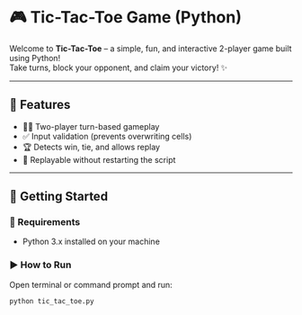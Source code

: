# 🎮 Tic-Tac-Toe Game (Python)

Welcome to **Tic-Tac-Toe** – a simple, fun, and interactive 2-player game built using Python!  
Take turns, block your opponent, and claim your victory! ✨

---

## 🧠 Features

- 🧍‍♂️ Two-player turn-based gameplay
- ✅ Input validation (prevents overwriting cells)
- 🏆 Detects win, tie, and allows replay
- 🔁 Replayable without restarting the script

---

## 🚀 Getting Started

### 💾 Requirements
- Python 3.x installed on your machine

### ▶️ How to Run

Open terminal or command prompt and run:

```bash
python tic_tac_toe.py
